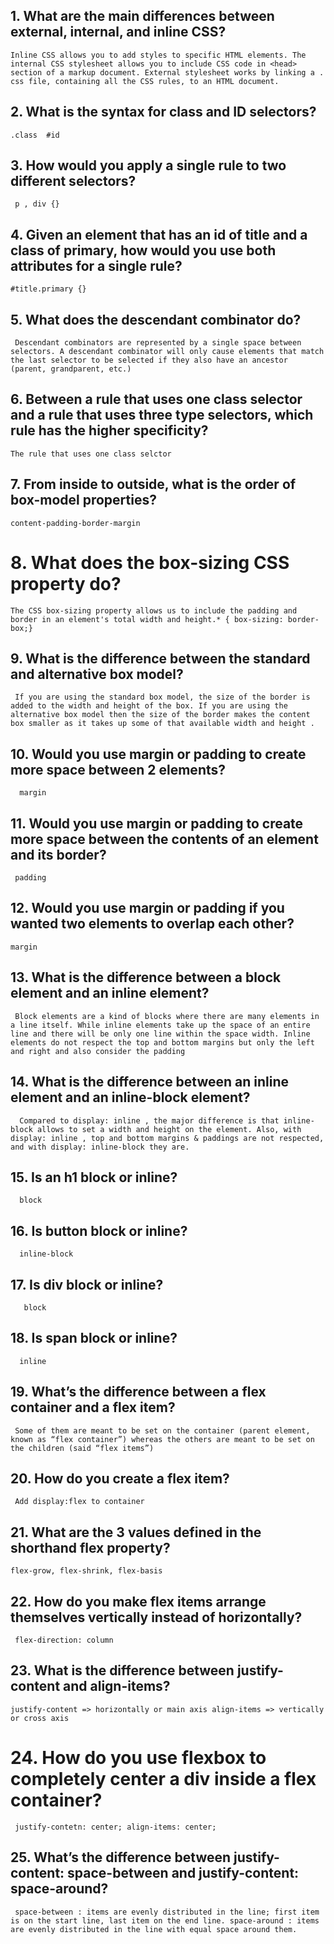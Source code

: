 ## 1. What are the main differences between external, internal, and inline CSS?
`Inline CSS allows you to add styles to specific HTML elements. The internal CSS stylesheet allows you to include CSS code in <head> section of a markup document. External stylesheet works by linking a . css file, containing all the CSS rules, to an HTML document.`

## 2. What is the syntax for class and ID selectors?
`.class  #id`

## 3. How would you apply a single rule to two different selectors?
` p , div {}`

## 4. Given an element that has an id of title and a class of primary, how would you use both attributes for a single rule?
 `#title.primary {}`

## 5. What does the descendant combinator do?
` Descendant combinators are represented by a single space between selectors. A descendant combinator will only cause elements that match the last selector to be selected if they also have an ancestor (parent, grandparent, etc.)`

## 6. Between a rule that uses one class selector and a rule that uses three type selectors, which rule has the higher specificity?
`The rule that uses one class selctor`

## 7. From inside to outside, what is the order of box-model properties?
`content-padding-border-margin`

# 8. What does the box-sizing CSS property do?
`The CSS box-sizing property allows us to include the padding and border in an element's total width and height.* { box-sizing: border-box;}`

## 9. What is the difference between the standard and alternative box model?
   ` If you are using the standard box model, the size of the border is added to the width and height of the box. If you are using the alternative box model then the size of the border makes the content box smaller as it takes up some of that available width and height .`

## 10. Would you use margin or padding to create more space between 2 elements?
  `  margin`

## 11. Would you use margin or padding to create more space between the contents of an element and its border?
   ` padding`

## 12. Would you use margin or padding if you wanted two elements to overlap each other?
`margin`

## 13. What is the difference between a block element and an inline element?
   ` Block elements are a kind of blocks where there are many elements in a line itself. While inline elements take up the space of an entire line and there will be only one line within the space width. Inline elements do not respect the top and bottom margins but only the left and right and also consider the padding`

## 14. What is the difference between an inline element and an inline-block element?
  `  Compared to display: inline , the major difference is that inline-block allows to set a width and height on the element. Also, with display: inline , top and bottom margins & paddings are not respected, and with display: inline-block they are.`

## 15. Is an h1 block or inline?
  `  block`

## 16. Is button block or inline?
  `  inline-block`

## 17. Is div block or inline?
 `   block`

## 18. Is span block or inline?
  `  inline`

## 19. What’s the difference between a flex container and a flex item?
   ` Some of them are meant to be set on the container (parent element, known as “flex container”) whereas the others are meant to be set on the children (said “flex items”)`

## 20. How do you create a flex item?
   ` Add display:flex to container`

## 21. What are the 3 values defined in the shorthand flex property?
`flex-grow, flex-shrink, flex-basis`

## 22. How do you make flex items arrange themselves vertically instead of horizontally?
   ` flex-direction: column`

## 23. What is the difference between justify-content and align-items?
`justify-content => horizontally or main axis
align-items => vertically or cross axis`

# 24. How do you use flexbox to completely center a div inside a flex container?
` justify-contetn: center;
align-items: center;`

## 25. What’s the difference between justify-content: space-between and justify-content: space-around?
   ` space-between : items are evenly distributed in the line; first item is on the start line, last item on the end line. space-around : items are evenly distributed in the line with equal space around them.`